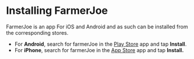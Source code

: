 # Installing FarmerJoe

FarmerJoe is an app For iOS and Android and as such can be installed from the corresponding stores.

* For **Android**, search for farmerJoe in the [Play Store](https://play.google.com/store/apps/details?id=com.farmerjoe.android.react.farmerjoe) app and tap **Install**.
* For **iPhone**, search for farmerJoe in the [App Store](https://itunes.apple.com/us/app/farmerjoe/id1216314690?ls=1&mt=8) app and tap **Install.**

